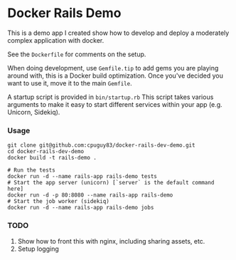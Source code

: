 # Docker Rails Demo

This is a demo app I created show how to develop and deploy
a moderately complex application with docker.

See the `Dockerfile` for comments on the setup.

When doing development, use `Gemfile.tip` to add gems you are playing around
with, this is a Docker build optimization.  Once you've decided you want to use
it, move it to the main `Gemfile`.

A startup script is provided in `bin/startup.rb`
This script takes various arguments to make it easy to start different services
within your app (e.g. Unicorn, Sidekiq).

### Usage

```
git clone git@github.com:cpuguy83/docker-rails-dev-demo.git
cd docker-rails-dev-demo
docker build -t rails-demo .

# Run the tests
docker run -d --name rails-app rails-demo tests
# Start the app server (unicorn) [`server` is the default command here]
docker run -d -p 80:8080 --name rails-app rails-demo
# Start the job worker (sidekiq)
docker run -d --name rails-app rails-demo jobs
```


### TODO
1. Show how to front this with nginx, including sharing assets, etc.
2. Setup logging

